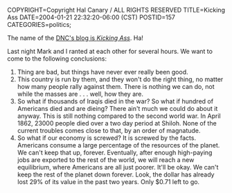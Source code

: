 COPYRIGHT=Copyright Hal Canary / ALL RIGHTS RESERVED
TITLE=Kicking Ass
DATE=2004-01-21 22:32:20-06:00 (CST)
POSTID=157
CATEGORIES=politics;

The name of the [DNC's blog is _Kicking Ass_](http://www.democrats.org/blog/). Ha!

Last night Mark and I ranted at each other for several hours. We want to come to the following conclusions:

1.  Thing are bad, but things have never ever really been good.
2.  This country is run by them, and they won't do the right thing, no matter how many people rally against them. There is nothing we can do, not while the masses are . . . well, how they are.
3.  So what if thousands of Iraqis died in the war? So what if hundred of Americans died and are dieing? There ain't much we could do about it anyway. This is still nothing compared to the second world war. In April 1862, 23000 people died over a two day period at Shiloh. None of the current troubles comes close to that, by an order of magnatude.
4.  So what if our economy is screwed? It is screwed by the facts. Americans consume a large percentage of the resources of the planet. We can't keep that up, forever. Eventually, after enough high-paying jobs are exported to the rest of the world, we will reach a new equilibrium, where Americans are all just poorer. It'll be okay. We can't keep the rest of the planet down forever. Look, the dollar has already lost 29% of its value in the past two years. Only $0.71 left to go.
